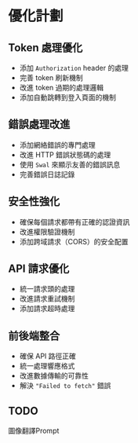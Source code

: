 # 優化計劃

## Token 處理優化

- 添加 `Authorization` header 的處理  
- 完善 token 刷新機制  
- 改進 token 過期的處理邏輯  
- 添加自動跳轉到登入頁面的機制  

## 錯誤處理改進

- 添加網絡錯誤的專門處理  
- 改進 HTTP 錯誤狀態碼的處理  
- 使用 `Swal` 來顯示友善的錯誤訊息  
- 完善錯誤日誌記錄  

## 安全性強化

- 確保每個請求都帶有正確的認證資訊  
- 改進權限驗證機制  
- 添加跨域請求（CORS）的安全配置  

## API 請求優化

- 統一請求頭的處理  
- 改進請求重試機制  
- 添加請求超時處理  

## 前後端整合

- 確保 API 路徑正確  
- 統一處理響應格式  
- 改進數據傳輸的可靠性  
- 解決 `"Failed to fetch"` 錯誤  


## TODO
圖像翻譯Prompt